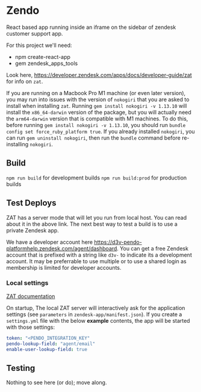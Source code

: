 # Zendo

React based app running inside an iframe on the sidebar of zendesk customer support app.

For this project we'll need:

* npm create-react-app
* gem zendesk_apps_tools

Look here, https://developer.zendesk.com/apps/docs/developer-guide/zat for info on `zat`.

If you are running on a Macbook Pro M1 machine (or even later version), you may run into issues with the 
version of `nokogiri` that you are asked to install when installing `zat`. Running `gem install nokogiri -v 1.13.10`
will install the `x86_64-darwin` version of the package, but you will actually need the `arm64-darwin` version that
is compatible with M1 machines. To do this, before running `gem install nokogiri -v 1.13.10`, you should run
`bundle config set force_ruby_platform true`. If you already installed `nokogiri`, you can run `gem uninstall nokogiri`,
then run the `bundle` command before re-installing `nokogiri`.

## Build

`npm run build` for development builds
`npm run build:prod` for production builds

## Test Deploys

ZAT has a server mode that will let you run from local host. You can read about it in the above link.
The next best way to test a build is to use a private Zendesk app.

We have a developer account here https://d3v-pendo-platformhelp.zendesk.com/agent/dashboard.
You can get a free Zendesk account that is prefixed with a string like `d3v-` to indicate its a development account. It may be preferrable to use multiple
or to use a shared login as membership is limited for developer accounts.

### Local settings

[ZAT documentation](https://github.com/zendesk/zendesk_apps_tools/blob/e01fce5c5745b0a047b0ca02c76ea094c4026f62/doc/tools.md#app-settings)

On startup, The local ZAT server will interactively ask for the application
settings (see `parameters` in `zendesk-app/manifest.json`). If you create
a `settings.yml` file with the below **example** contents, the app will be
started with those settings:

```yml
token: "<PENDO_INTEGRATION_KEY"
pendo-lookup-field: "agent/email"
enable-user-lookup-field: true
```

## Testing

Nothing to see here (or do); move along.
